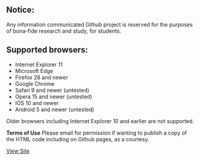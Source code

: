 ## Notice:
Any information communicated Github project is reserved for the purposes of bona-fide research and study, for students.

## Supported browsers:
- Internet Explorer 11
- Microsoft Edge
- Firefox 28 and newer
- Google Chrome
- Safari 9 and newer (untested)
- Opera 15 and newer (untested)
- IOS 10 and newer
- Android 5 and newer (untested)

Older browsers including Internet Explorer 10 and earlier are not supported.

**Terms of Use**
Please email for permission if wanting to publish a copy of the HTML code including on Github pages, as a courtesy.

[View Site](https://thsconline.github.io/s/)
